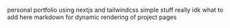 personal portfolio using nextjs and tailwindcss
simple stuff really idk what to add here
markdown for dynamic rendering of project pages